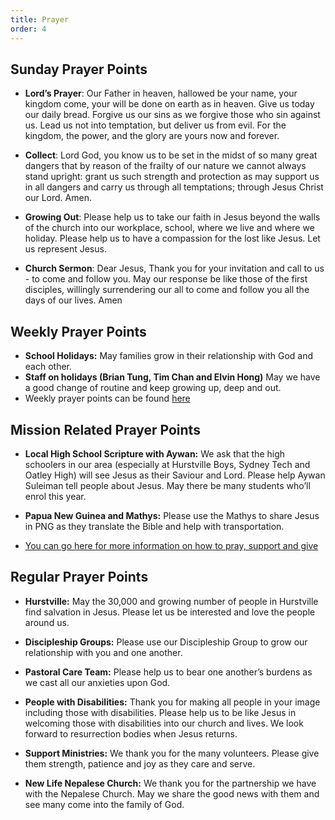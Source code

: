 ```yaml
---
title: Prayer
order: 4
---
```


## Sunday Prayer Points

- **Lord’s Prayer**: Our Father in heaven, hallowed be your name, your kingdom come, your will be done on earth as in heaven. Give us today our daily bread. Forgive us our sins as we forgive those who sin against us. Lead us not into temptation, but deliver us from evil. For the kingdom, the power, and the glory are yours now and forever.

- **Collect**: Lord God, you know us to be set in the midst of so many great dangers that by reason of the frailty of our nature we cannot always stand upright: grant us such strength and protection as may support us in all dangers and carry us through all temptations; through Jesus Christ our Lord. Amen.

- **Growing Out**: Please help us to take our faith in Jesus beyond the walls of the church into our workplace, school, where we live and where we holiday. Please help us to have a compassion for the lost like Jesus. Let us represent Jesus. 

- **Church Sermon**: Dear Jesus, Thank you for your invitation and call to us - to come and follow you. May our response be like those of the first disciples, willingly surrendering our all to come and follow you all the days of our lives. Amen


## Weekly Prayer Points
- **School Holidays:** May families grow in their relationship with God and each other. 
- **Staff on holidays (Brian Tung, Tim Chan and Elvin Hong)** May we have a good change of routine and keep growing up, deep and out.  
- Weekly prayer points can be found [here](https://stgeorgeshurstville.org.au/prayer)


## Mission Related Prayer Points
- **Local High School Scripture with Aywan:** We ask that the high schoolers in our area (especially at Hurstville Boys, Sydney Tech and Oatley High) will see Jesus as their Saviour and Lord. Please help Aywan Suleiman tell people about Jesus. May there be many students who’ll enrol this year.

- **Papua New Guinea and Mathys:** Please use the Mathys to share Jesus in PNG as they translate the Bible and help with transportation. 
- [You can go here for more information on how to pray, support and give](https://stgeorgeshurstville.org.au/mission-partners)


## Regular Prayer Points
- **Hurstville:** May the 30,000 and growing number of people in Hurstville find salvation in Jesus. Please let us be interested and love the people around us. 

- **Discipleship Groups:** Please use our Discipleship Group to grow our relationship with you and one another. 

- **Pastoral Care Team:** Please help us to bear one another’s burdens as we cast all our anxieties upon God.

- **People with Disabilities:** Thank you for making all people in your image including those with disabilities. Please help us to be like Jesus in welcoming those with disabilities into our church and lives. We look forward to resurrection bodies when Jesus returns. 

- **Support Ministries:** We thank you for the many volunteers. Please give them strength, patience and joy as they care and serve.

- **New Life Nepalese Church:** We thank you for the partnership we have with the Nepalese Church. May we share the good news with them and see many come into the family of God.  

